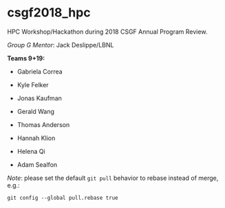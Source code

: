 # csgf2018_hpc
HPC Workshop/Hackathon during 2018 CSGF Annual Program Review.

*Group G Mentor*: Jack Deslippe/LBNL

**Teams 9+19:**
- Gabriela Correa
- Kyle Felker
- Jonas Kaufman
- Gerald Wang

- Thomas Anderson
- Hannah Klion
- Helena Qi
- Adam Sealfon


*Note*: please set the default `git pull` behavior to rebase instead of merge, e.g.:

```
git config --global pull.rebase true
```

